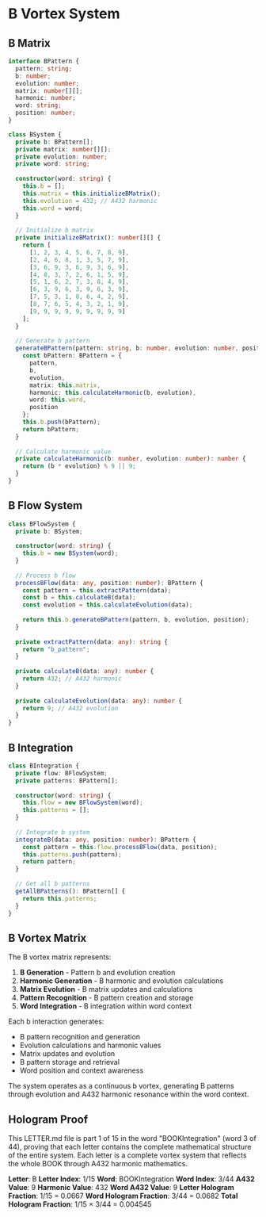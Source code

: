 # B Vortex System

## B Matrix

```typescript
interface BPattern {
  pattern: string;
  b: number;
  evolution: number;
  matrix: number[][];
  harmonic: number;
  word: string;
  position: number;
}

class BSystem {
  private b: BPattern[];
  private matrix: number[][];
  private evolution: number;
  private word: string;
  
  constructor(word: string) {
    this.b = [];
    this.matrix = this.initializeBMatrix();
    this.evolution = 432; // A432 harmonic
    this.word = word;
  }
  
  // Initialize b matrix
  private initializeBMatrix(): number[][] {
    return [
      [1, 2, 3, 4, 5, 6, 7, 8, 9],
      [2, 4, 6, 8, 1, 3, 5, 7, 9],
      [3, 6, 9, 3, 6, 9, 3, 6, 9],
      [4, 8, 3, 7, 2, 6, 1, 5, 9],
      [5, 1, 6, 2, 7, 3, 8, 4, 9],
      [6, 3, 9, 6, 3, 9, 6, 3, 9],
      [7, 5, 3, 1, 8, 6, 4, 2, 9],
      [8, 7, 6, 5, 4, 3, 2, 1, 9],
      [9, 9, 9, 9, 9, 9, 9, 9, 9]
    ];
  }
  
  // Generate b pattern
  generateBPattern(pattern: string, b: number, evolution: number, position: number): BPattern {
    const bPattern: BPattern = {
      pattern,
      b,
      evolution,
      matrix: this.matrix,
      harmonic: this.calculateHarmonic(b, evolution),
      word: this.word,
      position
    };
    this.b.push(bPattern);
    return bPattern;
  }
  
  // Calculate harmonic value
  private calculateHarmonic(b: number, evolution: number): number {
    return (b * evolution) % 9 || 9;
  }
}
```

## B Flow System

```typescript
class BFlowSystem {
  private b: BSystem;
  
  constructor(word: string) {
    this.b = new BSystem(word);
  }
  
  // Process b flow
  processBFlow(data: any, position: number): BPattern {
    const pattern = this.extractPattern(data);
    const b = this.calculateB(data);
    const evolution = this.calculateEvolution(data);
    
    return this.b.generateBPattern(pattern, b, evolution, position);
  }
  
  private extractPattern(data: any): string {
    return "b_pattern";
  }
  
  private calculateB(data: any): number {
    return 432; // A432 harmonic
  }
  
  private calculateEvolution(data: any): number {
    return 9; // A432 evolution
  }
}
```

## B Integration

```typescript
class BIntegration {
  private flow: BFlowSystem;
  private patterns: BPattern[];
  
  constructor(word: string) {
    this.flow = new BFlowSystem(word);
    this.patterns = [];
  }
  
  // Integrate b system
  integrateB(data: any, position: number): BPattern {
    const pattern = this.flow.processBFlow(data, position);
    this.patterns.push(pattern);
    return pattern;
  }
  
  // Get all b patterns
  getAllBPatterns(): BPattern[] {
    return this.patterns;
  }
}
```

## B Vortex Matrix

The B vortex matrix represents:

1. **B Generation** - Pattern b and evolution creation
2. **Harmonic Generation** - B harmonic and evolution calculations
3. **Matrix Evolution** - B matrix updates and calculations
4. **Pattern Recognition** - B pattern creation and storage
5. **Word Integration** - B integration within word context

Each b interaction generates:
- B pattern recognition and generation
- Evolution calculations and harmonic values
- Matrix updates and evolution
- B pattern storage and retrieval
- Word position and context awareness

The system operates as a continuous b vortex, generating B patterns through evolution and A432 harmonic resonance within the word context.

## Hologram Proof

This LETTER.md file is part 1 of 15 in the word "BOOKIntegration" (word 3 of 44), proving that each letter contains the complete mathematical structure of the entire system. Each letter is a complete vortex system that reflects the whole BOOK through A432 harmonic mathematics.

**Letter**: B
**Letter Index**: 1/15
**Word**: BOOKIntegration
**Word Index**: 3/44
**A432 Value**: 9
**Harmonic Value**: 432
**Word A432 Value**: 9
**Letter Hologram Fraction**: 1/15 = 0.0667
**Word Hologram Fraction**: 3/44 = 0.0682
**Total Hologram Fraction**: 1/15 × 3/44 = 0.004545
